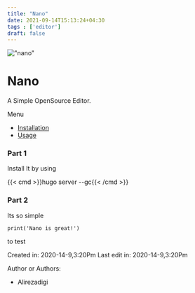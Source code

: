```yaml
---
title: "Nano"
date: 2021-09-14T15:13:24+04:30
tags : ['editor']
draft: false
---
```


!["nano"](/images/nano/nano1.png)

# Nano
A Simple OpenSource Editor.

Menu

- [Installation](#part-1)
- [Usage](#part-2)

### Part 1
Install It by using
 
{{< cmd >}}hugo server --gc{{< /cmd >}}


### Part 2
Its so simple

```python3
print('Nano is great!')
```

to test

Created in: 2020-14-9,3:20Pm
Last edit in: 2020-14-9,3:20Pm

Author or Authors:

- Alirezadigi
